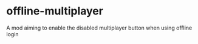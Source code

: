 # offline-multiplayer
A mod aiming to enable the disabled multiplayer button when using offline login
